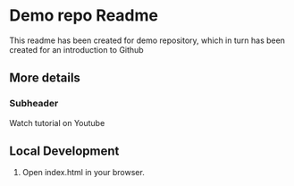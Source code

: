 # Demo repo Readme
This readme has been created for demo repository, which in turn has been created for an introduction to Github

## More details

### Subheader 
Watch tutorial on Youtube

## Local Development 
1. Open index.html in your browser. 